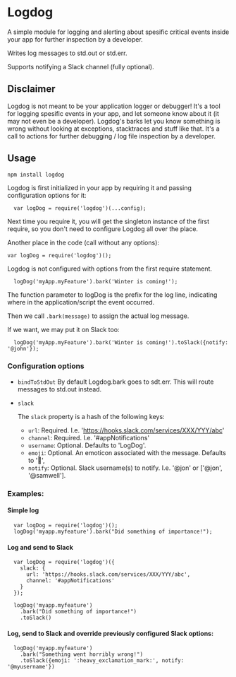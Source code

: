 # Logdog

A simple module for logging and alerting about spesific critical events inside your app for further inspection by a developer.

Writes log messages to std.out or std.err.

Supports notifying a Slack channel (fully optional).

## Disclaimer

Logdog is not meant to be your application logger or debugger!
It's a tool for logging spesific events in your app, and let someone know about it (it may not even be a developer).
Logdog's barks let you know something is wrong without looking at exceptions, stacktraces and stuff like that.
It's a call to actions for further debugging / log file inspection by a developer.

## Usage

`npm install logdog`

Logdog is first initialized in your app by requiring it and passing configuration options for it:

```
  var logDog = require('logdog')(...config);
```

Next time you require it, you will get the singleton instance of the first require, so you don't need to
configure Logdog all over the place.

Another place in the code (call without any options):

```
var logDog = require('logdog')();

```
Logdog is not configured with options from the first require statement.


```
  logDog('myApp.myFeature').bark('Winter is coming!');

```
The function parameter to logDog is the prefix for the log line, indicating where in the application/script the event occurred.

Then we call `.bark(message)` to assign the actual log message.

If we want, we may put it on Slack too:

```
  logDog('myApp.myFeature').bark('Winter is coming!').toSlack({notify: '@john'});

```


### Configuration options

  * `bindToStdOut`
    By default Logdog.bark goes to sdt.err. This will route messages to std.out instead.

  * `slack`

    The `slack` property is a hash of the following keys:

      * `url`: Required. I.e. 'https://hooks.slack.com/services/XXX/YYY/abc'
      * `channel`: Required. I.e. '#appNotifications'
      * `username`: Optional. Defaults to 'LogDog'.
      * `emoji`: Optional. An emoticon associated with the message. Defaults to ':dog:',
      * `notify`: Optional. Slack username(s) to notify. I.e. '@jon' or ['@jon', '@samwell'].


### Examples:

#### Simple log

```
  var logDog = require('logdog')();
  logDog('myapp.myfeature').bark("Did something of importance!");
```

#### Log and send to Slack

```
  var logDog = require('logdog')({
    slack: {
      url: 'https://hooks.slack.com/services/XXX/YYY/abc',
      channel: '#appNotifications'
    }
  });

  logDog('myapp.myfeature')
    .bark("Did something of importance!")
    .toSlack()
```

#### Log, send to Slack and override previously configured Slack options:

```
  logDog('myapp.myfeature')
    .bark("Something went horribly wrong!")
    .toSlack({emoji: ':heavy_exclamation_mark:', notify: '@myusername'})
```
